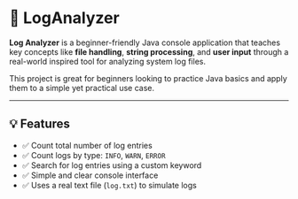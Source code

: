# 📘 LogAnalyzer

**Log Analyzer** is a beginner-friendly Java console application that teaches key concepts like **file handling**, **string processing**, and **user input** through a real-world inspired tool for analyzing system log files.

This project is great for beginners looking to practice Java basics and apply them to a simple yet practical use case.

---

## 💡 Features

- ✅ Count total number of log entries  
- ✅ Count logs by type: `INFO`, `WARN`, `ERROR`  
- ✅ Search for log entries using a custom keyword  
- ✅ Simple and clear console interface  
- ✅ Uses a real text file (`log.txt`) to simulate logs  
